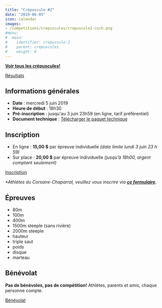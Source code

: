 ```yaml
---
title: "Crépuscule #2"
date: "2019-06-05"
icon: calendar
images:
- /competitions/crepuscules/crepuscule2-coch.png
#menu:
#  main:
#    identifier: crepuscule-2
#    parent: crepuscules
#    weight: 0
---
```


[**Voir tous les crépuscules!**](../)

[Résultats](/resultats/2019/crepuscule-coch-2/)

## Informations générales

- **Date** : mercredi 5 juin 2019
- **Heure de début** : 18h30
- **Pré-inscription** : jusqu'au 3 juin 23h59 (en ligne, tarif préférentiel)
- **Document technique** : [Télécharger le paquet technique](https://assets.corsaire-chaparral.org/competitions/2019/crepuscules/crepuscule-2-document-technique.pdf)

## Inscription

- En ligne : **15,00 $** par épreuve individuelle _(date limite lundi 3 juin 23 h 59)_
- Sur place : **20,00 $** par épreuve individuelle _(jusqu’à 18h00, argent comptant seulement)_

<a class="btn btn-primary" href="https://avs-sport.com/inscriptions.php?comp=390" target="_blank">Inscription <span class="icon icon-pencil"></span></a>


_\*Athlètes du Corsaire-Chaparral, veuillez vous inscrire via [**ce formulaire**](https://campagnes.corsaire-chaparral.org/inscription-crepuscule-2-2019)_.

## Épreuves

- 80m
- 100m
- 400m
- 1500m steeple (sans rivière)
- 2000m steeple
- hauteur
- triple saut
- poids
- disque
- marteau 

## Bénévolat

**Pas de bénévoles, pas de compétition!** Athlètes, parents et amis, chaque personne compte.

<a href="https://campagnes.corsaire-chaparral.org/benevolat-crepuscule-2-2019" class="btn btn-primary" target="_blank">Bénévolat <span class="icon icon-angle-right"></span></a>
